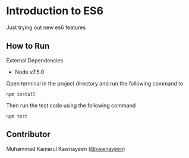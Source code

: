 Introduction to ES6
=========

Just trying out new es6 features

How to Run
-----------

External Dependencies

- Node v7.5.0

Open terminal in the project directory and run the following command to 
```
npm install
```

Then run the test code using the following command
```
npm test
```

Contributor
-----------
Muhammad Kamarul Kawnayeen ([@kawnayeen](https://github.com/kawnayeen))